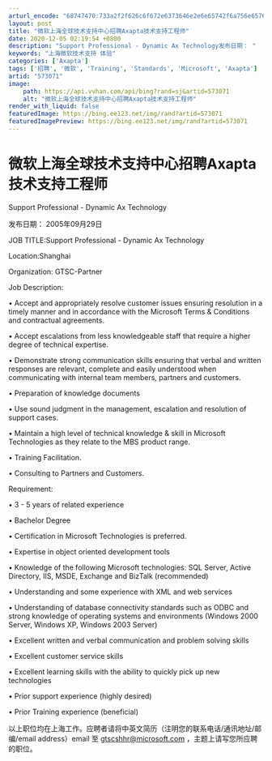 ```yaml
---
arturl_encode: "68747470:733a2f2f626c6f672e6373646e2e6e65742f6a756e65766f66:756c2f61727469636c652f64657461696c732f353733303731"
layout: post
title: "微软上海全球技术支持中心招聘Axapta技术支持工程师"
date: 2020-12-05 02:19:54 +0800
description: "Support Professional - Dynamic Ax Technology发布日期： "
keywords: "上海微软技术支持 体验"
categories: ['Axapta']
tags: ['招聘', '微软', 'Training', 'Standards', 'Microsoft', 'Axapta']
artid: "573071"
image:
    path: https://api.vvhan.com/api/bing?rand=sj&artid=573071
    alt: "微软上海全球技术支持中心招聘Axapta技术支持工程师"
render_with_liquid: false
featuredImage: https://bing.ee123.net/img/rand?artid=573071
featuredImagePreview: https://bing.ee123.net/img/rand?artid=573071
---
```


# 微软上海全球技术支持中心招聘Axapta技术支持工程师

Support Professional - Dynamic Ax Technology
  
发布日期： 2005年09月29日

JOB TITLE:Support Professional - Dynamic Ax Technology
  
Location:Shanghai
  
Organization: GTSC-Partner

Job Description:

• Accept and appropriately resolve customer issues ensuring resolution in a timely manner and in accordance with the Microsoft Terms & Conditions and contractual agreements.
  
  
• Accept escalations from less knowledgeable staff that require a higher degree of technical expertise.
  
  
• Demonstrate strong communication skills ensuring that verbal and written responses are relevant, complete and easily understood when communicating with internal team members, partners and customers.
  
  
• Preparation of knowledge documents
  
  
• Use sound judgment in the management, escalation and resolution of support cases.
  
  
• Maintain a high level of technical knowledge & skill in Microsoft Technologies as they relate to the MBS product range.
  
  
• Training Facilitation.
  
  
• Consulting to Partners and Customers.

Requirement:

• 3 - 5 years of related experience
  
  
• Bachelor Degree
  
  
• Certification in Microsoft Technologies is preferred.
  
  
• Expertise in object oriented development tools
  
  
• Knowledge of the following Microsoft technologies: SQL Server, Active Directory, IIS, MSDE, Exchange and BizTalk (recommended)
  
  
• Understanding and some experience with XML and web services
  
  
• Understanding of database connectivity standards such as ODBC and strong knowledge of operating systems and environments (Windows 2000 Server, Windows XP, Windows 2003 Server)
  
  
• Excellent written and verbal communication and problem solving skills
  
  
• Excellent customer service skills
  
  
• Excellent learning skills with the ability to quickly pick up new technologies
  
  
• Prior support experience (highly desired)
  
  
• Prior Training experience (beneficial)

以上职位均在上海工作。应聘者请将中英文简历（注明您的联系电话/通讯地址/邮编/email address）email 至
[gtscshhr@microsoft.com](mailto:gtscshhr@microsoft.com)
，主题上请写您所应聘的职位。